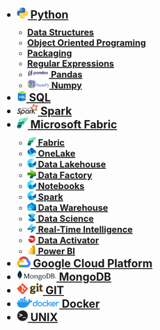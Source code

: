<p>
<ul>
<a style="font-size:25px;" href="https://github.com/sergijoan22/notes/blob/main/notes/Python"><li><b><img src="https://raw.githubusercontent.com/sergijoan22/sergijoan22/main/pictures/python.png" alt="python" height="25"/> Python</b></li></a>
    <ul>
    <a style="font-size:20px;" href="https://github.com/sergijoan22/notes/blob/main/notes/python_data_structures.md"><li><b>Data Structures</b></li></a>
    <a style="font-size:20px;" href="https://github.com/sergijoan22/notes/blob/main/notes/python_oop.md"><li><b>Object Oriented Programing</b></li></a> 
    <a style="font-size:20px;" href="https://github.com/sergijoan22/notes/blob/main/notes/python_packaging.md"><li><b>Packaging</b></li></a>  
    <a style="font-size:20px;" href="https://github.com/sergijoan22/notes/blob/main/notes/python_regex.md"><li><b>Regular Expressions</b></li></a>
    <a style="font-size:20px;" href="https://github.com/sergijoan22/notes/blob/main/notes/python_pandas.md"><li><b><img src="https://raw.githubusercontent.com/sergijoan22/sergijoan22/main/pictures/pandas.png" alt="pandas" height="20"/> Pandas</b> </li></a>  
    <a style="font-size:20px;" href="https://github.com/sergijoan22/notes/blob/main/notes/python_NumPy.md"><li><b><img src="https://raw.githubusercontent.com/sergijoan22/sergijoan22/main/pictures/numpy.png" alt="numpy" height="20"/> Numpy</b> </li></a>  
    </ul>
<a style="font-size:25px;" href="https://github.com/sergijoan22/notes/blob/main/notes/t_sql.md"><li><b><img src="https://raw.githubusercontent.com/sergijoan22/sergijoan22/main/pictures/sql.png" alt="sql" height="25"/> SQL</b> </li></a>
<a style="font-size:25px;"  href="https://github.com/sergijoan22/notes/blob/main/notes/spark.md"><li><b><img src="https://raw.githubusercontent.com/sergijoan22/sergijoan22/main/pictures/spark.png" alt="spark" height="25"/> Spark</b> </li></a> 
<a style="font-size:25px;"  href="https://github.com/sergijoan22/notes/blob/main/notes/Fabric.md"><li><b><img src="https://raw.githubusercontent.com/sergijoan22/sergijoan22/main/pictures/fabric.png" alt="fabric" height="25"/> Microsoft Fabric</b> </li></a>
    <ul>
    <a style="font-size:20px;" href="https://github.com/sergijoan22/notes/blob/main/notes/python_data_structures.md"><li><b><img src="https://raw.githubusercontent.com/sergijoan22/sergijoan22/main/pictures/fabric.png" alt="Fabric" height="20"/> Fabric</b></li></a>
    <a style="font-size:20px;" href="https://github.com/sergijoan22/notes/blob/main/notes/python_oop.md"><li><b><img src="https://raw.githubusercontent.com/sergijoan22/sergijoan22/main/pictures/fabric_one_lake.png" alt="fabric_onelake" height="20"/> OneLake</b></li></a>
    <a style="font-size:20px;" href="https://github.com/sergijoan22/notes/blob/main/notes/python_oop.md"><li><b><img src="https://raw.githubusercontent.com/sergijoan22/sergijoan22/main/pictures/fabric_data_engineering.png" alt="fabric_data_engineering" height="20"/> Data Lakehouse</b></li></a>
    <a style="font-size:20px;" href="https://github.com/sergijoan22/notes/blob/main/notes/python_oop.md"><li><b><img src="https://raw.githubusercontent.com/sergijoan22/sergijoan22/main/pictures/fabric_data_factory.png" alt="fabric_data_factory" height="20"/> Data Factory</b></li></a>
    <a style="font-size:20px;" href="https://github.com/sergijoan22/notes/blob/main/notes/python_oop.md"><li><b><img src="https://raw.githubusercontent.com/sergijoan22/sergijoan22/main/pictures/fabric_data_engineering.png" alt="fabric_data_engineering" height="20"/> Notebooks</b></li></a>
    <a style="font-size:20px;" href="https://github.com/sergijoan22/notes/blob/main/notes/python_oop.md"><li><b><img src="https://raw.githubusercontent.com/sergijoan22/sergijoan22/main/pictures/fabric_data_engineering.png" alt="fabric_data_engineering" height="20"/> Spark</b></li></a> 
    <a style="font-size:20px;" href="https://github.com/sergijoan22/notes/blob/main/notes/python_packaging.md"><li><b><img src="https://raw.githubusercontent.com/sergijoan22/sergijoan22/main/pictures/fabric_data_warehouse.png" alt="fabric_data_warehouse" height="20"/> Data Warehouse</b></li></a>  
    <a style="font-size:20px;" href="https://github.com/sergijoan22/notes/blob/main/notes/python_pandas.md"><li><b><img src="https://raw.githubusercontent.com/sergijoan22/sergijoan22/main/pictures/fabric_data_science.png" alt="fabric_data_science" height="20"/> Data Science</b> </li></a>  
    <a style="font-size:20px;" href="https://github.com/sergijoan22/notes/blob/main/notes/python_pandas.md"><li><b><img src="https://raw.githubusercontent.com/sergijoan22/sergijoan22/main/pictures/fabric_real_time_analytics.png" alt="python" height="20"/> Real-Time Intelligence</b></li></a> 
    <a style="font-size:20px;" href="https://github.com/sergijoan22/notes/blob/main/notes/python_NumPy.md"><li><b><img src="https://raw.githubusercontent.com/sergijoan22/sergijoan22/main/pictures/fabric_data_activator.png" alt="fabric_data_activator" height="20"/> Data Activator</b></li></a> 
    <a style="font-size:20px;" href="https://github.com/sergijoan22/notes/blob/main/notes/python_NumPy.md"><li><b><img src="https://raw.githubusercontent.com/sergijoan22/sergijoan22/main/pictures/fabric_power_bi.png" alt="fabric_power_bi" height="20"/> Power BI</b></li></a>  
    </ul>
<a style="font-size:25px;"  href="https://github.com/sergijoan22/notes/blob/main/notes/spark.md"><li><b><img src="https://raw.githubusercontent.com/sergijoan22/sergijoan22/main/pictures/google_cloud.png" alt="google_cloud" height="25"/> Google Cloud Platform</b> </li></a>
<a style="font-size:25px;"  href="https://github.com/sergijoan22/notes/blob/main/notes/mongodb.md"><li><b><img src="https://raw.githubusercontent.com/sergijoan22/sergijoan22/main/pictures/mongodb.png" alt="mongodb" height="25"/> MongoDB</b> </li></a>
<a style="font-size:25px;" href="https://github.com/sergijoan22/notes/blob/main/notes/git.md"><li><b><img src="https://raw.githubusercontent.com/sergijoan22/sergijoan22/main/pictures/git.png" alt="git" height="25"/> GIT</b> </li></a>
<a style="font-size:25px;" href="https://github.com/sergijoan22/notes/blob/main/notes/docker.md"><li><b><img src="https://raw.githubusercontent.com/sergijoan22/sergijoan22/main/pictures/docker.png" alt="docker" height="25"/> Docker</b> </li></a>
<a style="font-size:25px;" href="https://github.com/sergijoan22/notes/blob/main/notes/unix.md"><li><b><img src="https://raw.githubusercontent.com/sergijoan22/sergijoan22/main/pictures/cli.png" alt="cli" height="25"/> UNIX</b></li></a>
</ul>
</p>
